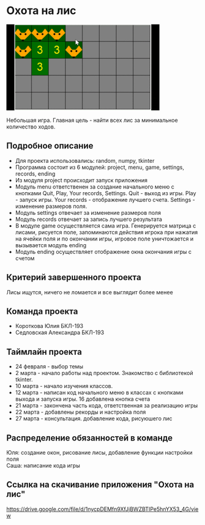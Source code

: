 # Охота на лис

![](media/g_gif.gif)

Небольшая игра. Главная цель - найти всех лис за минимальное количество ходов.

## Подробное описание

- Для проекта использовались: random, numpy, tkinter
- Программа состоит из 6 модулей: project, menu, game, settings, records, ending
- Из модуля project происходит запуск приложения
- Модуль menu ответственен за создание начального меню с кнопками Quit, Play, Your records, Settings. Quit - выход из игры. Play - запуск игры. Your records - отображение лучшего счета. Settings - изменение размеров поля.
- Модуль settings отвечает за изменение размеров поля
- Модуль records отвечает за запись лучшего результата
- В модуле game осуществляется сама игра. Генерируется матрица с лисами, рисуется поле, запоминаются действия игрока при нажатия на ячейки поля и по окончании игры, игровое поле уничтожается и вызывается модуль ending
- Модуль ending осуществляет отображение окна окончания игры с счетом
## Критерий завершенного проекта

Лисы ищутся, ничего не ломается и все выглядит более менее

## Команда проекта

- Короткова Юлия БКЛ-193
- Седловская Александра БКЛ-193

## Таймлайн проекта

- 24 февраля - выбор темы
- 2 марта - начало работы над проектом. Знакомство с библиотекой tkinter.
- 10 марта - начало изучения классов.
- 12 марта - написан код начального меню в классах с кнопками выхода и запуска игры. 16 добавлена кнопка счета
- 21 марта - закончена часть кода, ответственная за реализацию игры
- 22 марта - добавлены рекорды и настройка поля
- 27 марта - консультация. добавление кода, рисуюшего лис

## Распределение обязанностей в команде
Юля: создание окон, рисование лисы, добавление функции настройки поля<br/>
Саша: написание кода игры

## Ссылка на скачивание приложения "Охота на лис"
https://drive.google.com/file/d/1nycpDEMfn9XfJjBWZBTIPe5hnYX53_4G/view

